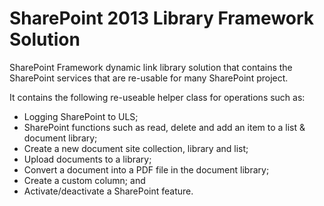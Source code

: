 # SharePoint 2013 Library Framework Solution
SharePoint Framework dynamic link library solution that contains the SharePoint services that are re-usable for many SharePoint project.

It contains the following re-useable helper class for operations such as:
- Logging SharePoint to ULS;
- SharePoint functions such as read, delete and add an item to a list & document library;
- Create a new document site collection, library and list;
- Upload documents to a library;
- Convert a document into a PDF file in the document library;
- Create a custom column; and
- Activate/deactivate a SharePoint feature.